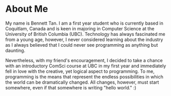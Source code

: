 # About Me 

My name is Bennett Tan. I am a first year student who is currently based in Coquitlam, Canada and is keen in majoring in Computer Science at the University of British Columbia (UBC). Technology has always fascinated me from a young age, however, I never considered learning about the industry as I always believed that I could never see programming as anything but daunting.

Nevertheless, with my friend's encouragement, I decided to take a chance with an introductory ComSci course at UBC in my first year and immediately fell in love with the creative, yet logical aspect to programming. To me, programming is the means that represent the endless possibilities in which the world can be dramatically changed. All changes, however, must start somewhere, even if that somewhere is writing "hello world." :)
